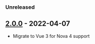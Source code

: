 ### Unreleased

## [2.0.0] - 2022-04-07

- Migrate to Vue 3 for Nova 4 support

[2.0.0]: https://github.com/razorcreations/console-deals-v3/compare/1.0.2..2.0.0